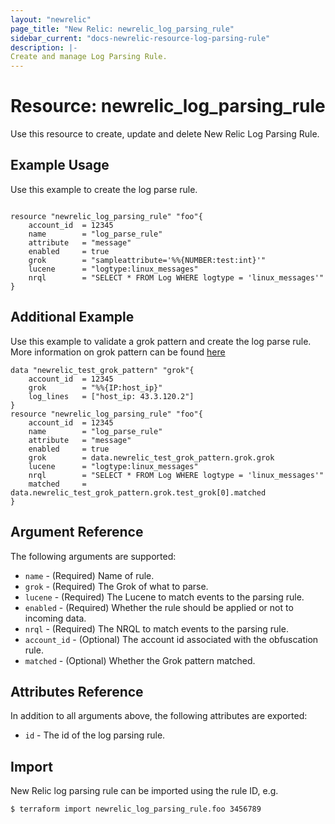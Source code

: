 ```yaml
---
layout: "newrelic"
page_title: "New Relic: newrelic_log_parsing_rule"
sidebar_current: "docs-newrelic-resource-log-parsing-rule"
description: |-
Create and manage Log Parsing Rule.
---
```


# Resource: newrelic\_log\_parsing\_rule

Use this resource to create, update and delete New Relic Log Parsing Rule.

## Example Usage

Use this example to create the log parse rule.
```hcl

resource "newrelic_log_parsing_rule" "foo"{
    account_id  = 12345
    name        = "log_parse_rule"
    attribute   = "message"
    enabled     = true
    grok        = "sampleattribute='%%{NUMBER:test:int}'"
    lucene      = "logtype:linux_messages"
    nrql        = "SELECT * FROM Log WHERE logtype = 'linux_messages'"
}

```

## Additional Example
Use this example to validate a grok pattern and create the log parse rule.  More
information on grok pattern can be found [here](https://docs.newrelic.com/docs/logs/ui-data/parsing/#grok)
```hcl
data "newrelic_test_grok_pattern" "grok"{
    account_id  = 12345
    grok        = "%%{IP:host_ip}"
    log_lines   = ["host_ip: 43.3.120.2"]
}
resource "newrelic_log_parsing_rule" "foo"{
    account_id  = 12345
    name        = "log_parse_rule"
    attribute   = "message"
    enabled     = true
    grok        = data.newrelic_test_grok_pattern.grok.grok
    lucene      = "logtype:linux_messages"
    nrql        = "SELECT * FROM Log WHERE logtype = 'linux_messages'"
    matched     = data.newrelic_test_grok_pattern.grok.test_grok[0].matched
}

```


## Argument Reference

The following arguments are supported:

* `name` - (Required) Name of rule.
* `grok` - (Required) The Grok of what to parse.
* `lucene` - (Required) The Lucene to match events to the parsing rule.
* `enabled` - (Required) Whether the rule should be applied or not to incoming data.
* `nrql` - (Required) The NRQL to match events to the parsing rule.
* `account_id` - (Optional) The account id associated with the obfuscation rule.
* `matched` - (Optional) Whether the Grok pattern matched.




## Attributes Reference

In addition to all arguments above, the following attributes are exported:

* `id` - The id of the log parsing rule.

## Import

New Relic log parsing rule can be imported using the rule ID, e.g.

```bash
$ terraform import newrelic_log_parsing_rule.foo 3456789
```